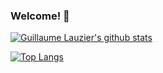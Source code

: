 ### Welcome! 👋

[![Guillaume Lauzier's github stats](https://github-readme-stats.vercel.app/api?username=guillaumelauzier&show_icons=true)](https://github.com/guillaumelauzier)

[![Top Langs](https://github-readme-stats.vercel.app/api/top-langs/?username=guillaumelauzier&layout=compact)](https://github.com/anuraghazra/github-readme-stats)

